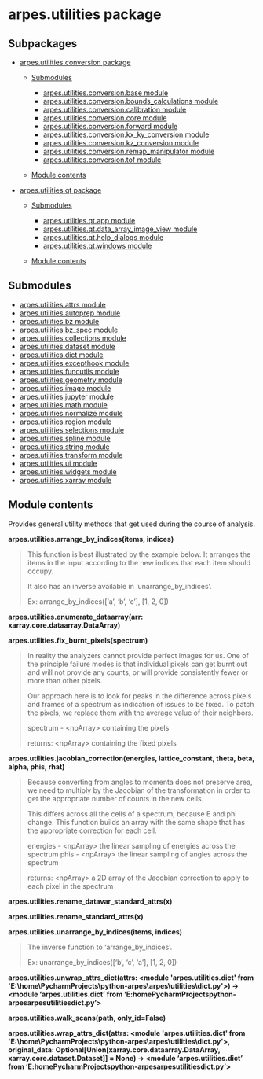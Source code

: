 arpes.utilities package
=======================

Subpackages
-----------

-   [arpes.utilities.conversion package](arpes.utilities.conversion)  
    -   [Submodules](arpes.utilities.conversion#submodules)  
        -   [arpes.utilities.conversion.base
            module](arpes.utilities.conversion.base)
        -   [arpes.utilities.conversion.bounds\_calculations
            module](arpes.utilities.conversion.bounds_calculations)
        -   [arpes.utilities.conversion.calibration
            module](arpes.utilities.conversion.calibration)
        -   [arpes.utilities.conversion.core
            module](arpes.utilities.conversion.core)
        -   [arpes.utilities.conversion.forward
            module](arpes.utilities.conversion.forward)
        -   [arpes.utilities.conversion.kx\_ky\_conversion
            module](arpes.utilities.conversion.kx_ky_conversion)
        -   [arpes.utilities.conversion.kz\_conversion
            module](arpes.utilities.conversion.kz_conversion)
        -   [arpes.utilities.conversion.remap\_manipulator
            module](arpes.utilities.conversion.remap_manipulator)
        -   [arpes.utilities.conversion.tof
            module](arpes.utilities.conversion.tof)

    -   [Module
        contents](arpes.utilities.conversion#module-arpes.utilities.conversion)

-   [arpes.utilities.qt package](arpes.utilities.qt)  
    -   [Submodules](arpes.utilities.qt#submodules)  
        -   [arpes.utilities.qt.app module](arpes.utilities.qt.app)
        -   [arpes.utilities.qt.data\_array\_image\_view
            module](arpes.utilities.qt.data_array_image_view)
        -   [arpes.utilities.qt.help\_dialogs
            module](arpes.utilities.qt.help_dialogs)
        -   [arpes.utilities.qt.windows
            module](arpes.utilities.qt.windows)

    -   [Module contents](arpes.utilities.qt#module-arpes.utilities.qt)

Submodules
----------

-   [arpes.utilities.attrs module](arpes.utilities.attrs)
-   [arpes.utilities.autoprep module](arpes.utilities.autoprep)
-   [arpes.utilities.bz module](arpes.utilities.bz)
-   [arpes.utilities.bz\_spec module](arpes.utilities.bz_spec)
-   [arpes.utilities.collections module](arpes.utilities.collections)
-   [arpes.utilities.dataset module](arpes.utilities.dataset)
-   [arpes.utilities.dict module](arpes.utilities.dict)
-   [arpes.utilities.excepthook module](arpes.utilities.excepthook)
-   [arpes.utilities.funcutils module](arpes.utilities.funcutils)
-   [arpes.utilities.geometry module](arpes.utilities.geometry)
-   [arpes.utilities.image module](arpes.utilities.image)
-   [arpes.utilities.jupyter module](arpes.utilities.jupyter)
-   [arpes.utilities.math module](arpes.utilities.math)
-   [arpes.utilities.normalize module](arpes.utilities.normalize)
-   [arpes.utilities.region module](arpes.utilities.region)
-   [arpes.utilities.selections module](arpes.utilities.selections)
-   [arpes.utilities.spline module](arpes.utilities.spline)
-   [arpes.utilities.string module](arpes.utilities.string)
-   [arpes.utilities.transform module](arpes.utilities.transform)
-   [arpes.utilities.ui module](arpes.utilities.ui)
-   [arpes.utilities.widgets module](arpes.utilities.widgets)
-   [arpes.utilities.xarray module](arpes.utilities.xarray)

Module contents
---------------

Provides general utility methods that get used during the course of
analysis.

**arpes.utilities.arrange\_by\_indices(items, indices)**

> This function is best illustrated by the example below. It arranges
> the items in the input according to the new indices that each item
> should occupy.
>
> It also has an inverse available in ‘unarrange\_by\_indices’.
>
> Ex: arrange\_by\_indices(\[‘a’, ‘b’, ‘c’\], \[1, 2, 0\])

**arpes.utilities.enumerate\_dataarray(arr:
xarray.core.dataarray.DataArray)**

**arpes.utilities.fix\_burnt\_pixels(spectrum)**

> In reality the analyzers cannot provide perfect images for us. One of
> the principle failure modes is that individual pixels can get burnt
> out and will not provide any counts, or will provide consistently
> fewer or more than other pixels.
>
> Our approach here is to look for peaks in the difference across pixels
> and frames of a spectrum as indication of issues to be fixed. To patch
> the pixels, we replace them with the average value of their neighbors.
>
> spectrum - &lt;npArray&gt; containing the pixels
>
> returns: &lt;npArray&gt; containing the fixed pixels

**arpes.utilities.jacobian\_correction(energies, lattice\_constant,
theta, beta, alpha, phis, rhat)**

> Because converting from angles to momenta does not preserve area, we
> need to multiply by the Jacobian of the transformation in order to get
> the appropriate number of counts in the new cells.
>
> This differs across all the cells of a spectrum, because E and phi
> change. This function builds an array with the same shape that has the
> appropriate correction for each cell.
>
> energies - &lt;npArray&gt; the linear sampling of energies across the
> spectrum phis - &lt;npArray&gt; the linear sampling of angles across
> the spectrum
>
> returns: &lt;npArray&gt; a 2D array of the Jacobian correction to
> apply to each pixel in the spectrum

**arpes.utilities.rename\_datavar\_standard\_attrs(x)**

**arpes.utilities.rename\_standard\_attrs(x)**

**arpes.utilities.unarrange\_by\_indices(items, indices)**

> The inverse function to ‘arrange\_by\_indices’.
>
> Ex: unarrange\_by\_indices(\[‘b’, ‘c’, ‘a’\], \[1, 2, 0\])

**arpes.utilities.unwrap\_attrs\_dict(attrs: &lt;module
'arpes.utilities.dict' from
'E:\\home\\PycharmProjects\\python-arpes\\arpes\\utilities\\dict.py'&gt;)
-&gt; &lt;module ‘arpes.utilities.dict’ from
‘E:homePycharmProjectspython-arpesarpesutilitiesdict.py’&gt;**

**arpes.utilities.walk\_scans(path, only\_id=False)**

**arpes.utilities.wrap\_attrs\_dict(attrs: &lt;module
'arpes.utilities.dict' from
'E:\\home\\PycharmProjects\\python-arpes\\arpes\\utilities\\dict.py'&gt;,
original\_data: Optional\[Union\[xarray.core.dataarray.DataArray,
xarray.core.dataset.Dataset\]\] = None) -&gt; &lt;module
‘arpes.utilities.dict’ from
‘E:homePycharmProjectspython-arpesarpesutilitiesdict.py’&gt;**
